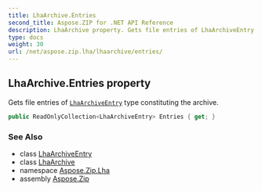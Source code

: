 ```yaml
---
title: LhaArchive.Entries
second_title: Aspose.ZIP for .NET API Reference
description: LhaArchive property. Gets file entries of LhaArchiveEntry type constituting the archive
type: docs
weight: 30
url: /net/aspose.zip.lha/lhaarchive/entries/
---
```

## LhaArchive.Entries property

Gets file entries of [`LhaArchiveEntry`](../../lhaarchiveentry/) type constituting the archive.

```csharp
public ReadOnlyCollection<LhaArchiveEntry> Entries { get; }
```

### See Also

* class [LhaArchiveEntry](../../lhaarchiveentry/)
* class [LhaArchive](../)
* namespace [Aspose.Zip.Lha](../../lhaarchive/)
* assembly [Aspose.Zip](../../../)


